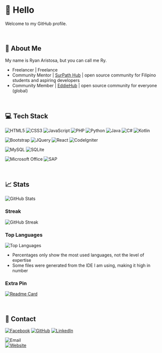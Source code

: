 # 👋 Hello

Welcome to my GitHub profile.

<br>

## 📙 About Me

My name is Ryan Aristosa, but you can call me Ry.

- Freelancer | Freelance
- Community Mentor | <a href="https://github.com/SurPathHub">SurPath Hub</a> | open source community for Filipino students and aspiring developers
- Community Member | <a href="https://github.com/EddieHubCommunity">EddieHub</a> | open source community for everyone (global)

<br>

## 💻 Tech Stack

![HTML5](https://img.shields.io/badge/html5-E54D26?style=for-the-badge&logo=html5&logoColor=white)
![CSS3](https://img.shields.io/badge/css3-3D8FC6?style=for-the-badge&logo=css3&logoColor=white)
![JavaScript](https://img.shields.io/badge/javascript-F0DB4F?style=for-the-badge&logo=javascript&logoColor=black)
![PHP](https://img.shields.io/badge/php-6181B6?style=for-the-badge&logo=php&logoColor=white)
![Python](https://img.shields.io/badge/python-FFD845?style=for-the-badge&logo=python&logoColor=black)
![Java](https://img.shields.io/badge/java-EA2D2E?style=for-the-badge&logo=java&logoColor=white)
![C#](https://img.shields.io/badge/c_sharp-68217A?style=for-the-badge&logo=csharp&logoColor=white)
![Kotlin](https://img.shields.io/badge/kotlin-7C6DB2?style=for-the-badge&logo=kotlin&logoColor=white)

![Bootstrap](https://img.shields.io/badge/bootstrap-59407F?style=for-the-badge&logo=bootstrap&logoColor=white)
![JQuery](https://img.shields.io/badge/jquery-0769AD?style=for-the-badge&logo=jquery&logoColor=white)
![React](https://img.shields.io/badge/react-61DAFB?style=for-the-badge&logo=react&logoColor=black)
![CodeIgniter](https://img.shields.io/badge/codeigniter-EE4323?style=for-the-badge&logo=codeigniter&logoColor=white)

![MySQL](https://img.shields.io/badge/mysql-4479A1?style=for-the-badge&logo=mysql&logoColor=white)
![SQLite](https://img.shields.io/badge/sqlite-003B57?style=for-the-badge&logo=sqlite&logoColor=white)

![Microsoft Office](https://img.shields.io/badge/microsoft_office-D83B01?style=for-the-badge&logo=microsoftoffice&logoColor=white)
![SAP](https://img.shields.io/badge/sap-0FAAFF?style=for-the-badge&logo=sap&logoColor=white)

<br>

## 📈 Stats

![GitHub Stats](https://github-readme-stats.vercel.app/api?username=rynrsts&show_icons=true&theme=react)

### Streak

![GitHub Streak](https://github-readme-streak-stats.herokuapp.com/?user=rynrsts&theme=react)

### Top Languages

![Top Languages](https://github-readme-stats.vercel.app/api/top-langs/?username=rynrsts&theme=react&layout=compact)

- Percentages only show the most used languages, not the level of expertise
- Some files were generated from the IDE I am using, making it high in number

### Extra Pin

[![Readme Card](https://github-readme-stats.vercel.app/api/pin/?username=rynrsts&show_owner=rynrsts&theme=react&repo=Programs)](https://github.com/rynrsts/Programs)

<br>

## 📱 Contact

[![Facebook](https://img.shields.io/badge/facebook-1877F2?style=for-the-badge&logo=facebook&logoColor=white)](https://web.facebook.com/rynrsts)
[![GitHub](https://img.shields.io/badge/github-181717?style=for-the-badge&logo=github&logoColor=white)](https://github.com/rynrsts)
[![LinkedIn](https://img.shields.io/badge/linkedin-0A66C2?style=for-the-badge&logo=linkedin&logoColor=white)](https://www.linkedin.com/in/rynrsts)

![Email](https://img.shields.io/badge/email-ryanaristosa@outlook.com-AAAAAA?style=for-the-badge) <br>
[![Website](https://img.shields.io/badge/website-rynrsts-AAAAAA?style=for-the-badge)](https://rynrsts.github.io/)
